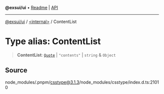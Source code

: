 **@exsui/ui** • [Readme](../../README.md) \| [API](../../globals.md)

***

[@exsui/ui](../../README.md) / [\<internal\>](../README.md) / ContentList

# Type alias: ContentList

> **ContentList**: [`Quote`](Quote.md) \| `"contents"` \| `string` & `Object`

## Source

node\_modules/.pnpm/csstype@3.1.3/node\_modules/csstype/index.d.ts:21010

